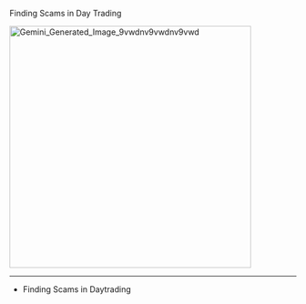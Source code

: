 Finding Scams in  Day Trading



<img width="424" height="424" alt="Gemini_Generated_Image_9vwdnv9vwdnv9vwd" src="https://github.com/user-attachments/assets/5d936c1d-975c-4cba-b469-c6d77a7a88cd" />


-----------------

- Finding Scams in Daytrading
